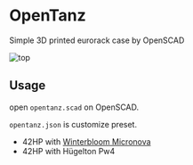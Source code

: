 # OpenTanz
Simple 3D printed eurorack case by OpenSCAD

![top](https://github.com/user-attachments/assets/a02f3767-420a-4a59-958e-6e1e58e55a0c)

## Usage
open `opentanz.scad` on OpenSCAD.

`opentanz.json` is customize preset.
+ 42HP with [Winterbloom Micronova]([url](https://winterbloom.com/shop/micronova))
+ 42HP with Hügelton Pw4

